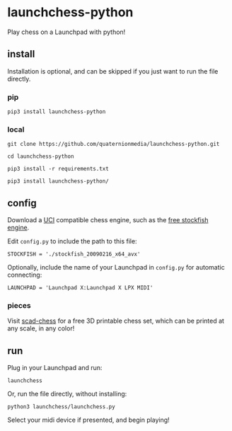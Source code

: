 # launchchess-python

Play chess on a Launchpad with python!

## install
Installation is optional, and can be skipped if you just want to run the file directly.
### pip
`pip3 install launchchess-python`

### local
`git clone https://github.com/quaternionmedia/launchchess-python.git`

`cd launchchess-python`

`pip3 install -r requirements.txt`

`pip3 install launchchess-python/`

## config
Download a [UCI](https://en.wikipedia.org/wiki/Universal_Chess_Interface) compatible chess engine, such as the [free stockfish engine](https://stockfishchess.org/download/).

Edit `config.py` to include the path to this file:

`STOCKFISH = './stockfish_20090216_x64_avx'`

Optionally, include the name of your Launchpad in `config.py` for automatic connecting:

`LAUNCHPAD = 'Launchpad X:Launchpad X LPX MIDI'`

### pieces
Visit [scad-chess](https://github.com/quaternionmedia/scad-chess) for a free 3D printable chess set, which can be printed at any scale, in any color!

## run
Plug in your Launchpad and run:

`launchchess`

Or, run the file directly, without installing:

`python3 launchchess/launchchess.py`

Select your midi device if presented, and begin playing!
